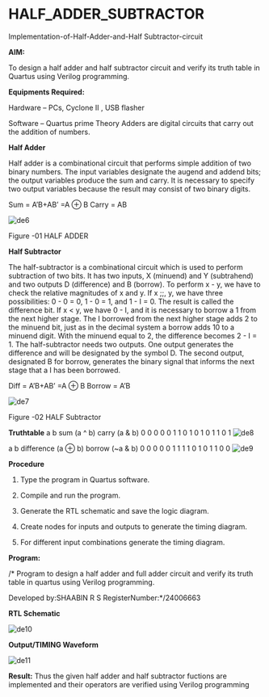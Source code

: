 # HALF_ADDER_SUBTRACTOR

Implementation-of-Half-Adder-and-Half Subtractor-circuit

**AIM:**

To design a half adder and half subtractor circuit and verify its truth table in Quartus using Verilog programming.

**Equipments Required:**

Hardware – PCs, Cyclone II , USB flasher 

Software – Quartus prime Theory Adders are digital circuits that carry out the addition of numbers.

**Half Adder**

Half adder is a combinational circuit that performs simple addition of two binary numbers. The input variables designate the augend and addend bits; the output variables produce the sum and carry. It is necessary to specify two output variables because the result may consist of two binary digits.

Sum = A’B+AB’ =A ⊕ B Carry = AB


![de6](https://github.com/user-attachments/assets/30b7dd18-a02a-4262-855c-13161947af20)


Figure -01 HALF ADDER

**Half Subtractor**

The half-subtractor is a combinational circuit which is used to perform subtraction of two bits. It has two inputs, X (minuend) and Y (subtrahend) and two outputs D (difference) and B (borrow). To perform x - y, we have to check the relative magnitudes of x and y. If x ;;, y, we have three possibilities: 0 - 0 = 0, 1 - 0 = 1, and 1 - I = 0. The result is called the difference bit. If x < y, we have 0 - I, and it is necessary to borrow a 1 from the next higher stage. The I borrowed from the next higher stage adds 2 to the minuend bit, just as in the decimal system a borrow adds 10 to a minuend digit. With the minuend equal to 2, the difference becomes 2 - I = 1. The half-subtractor needs two outputs. One output generates the difference and will be designated by the symbol D. The second output, designated B for borrow, generates the binary signal that informs the next stage that a I has been borrowed. 

Diff = A’B+AB’ =A ⊕ B
Borrow = A’B


![de7](https://github.com/user-attachments/assets/a1f74479-46ac-4054-bd9b-d1476be4e763)

 

Figure -02 HALF Subtractor

**Truthtable**
a b sum (a ^ b) carry (a & b) 0 0 0 0 0 1 1 0 1 0 1 0 1 1 0 1 
![de8](https://github.com/user-attachments/assets/08ba03b7-266a-4260-add1-5918551c0d51)

a b difference (a ⊕ b) borrow (~a & b) 0 0 0 0 0 1 1 1 1 0 1 0 1 1 0 0
![de9](https://github.com/user-attachments/assets/ce5d78dc-68b4-42e8-ad85-d4ce8263cec0)

**Procedure**

1.	Type the program in Quartus software.

2.	Compile and run the program.

3.	Generate the RTL schematic and save the logic diagram.

4.	Create nodes for inputs and outputs to generate the timing diagram.

5.	For different input combinations generate the timing diagram.


**Program:**

/* Program to design a half adder and full adder circuit and verify its truth table in quartus using Verilog programming.

Developed by:SHAABIN R S RegisterNumber:*/24006663

**RTL Schematic**

![de10](https://github.com/user-attachments/assets/9441945f-d5a8-4bc2-964e-169cb40dd32a)

**Output/TIMING Waveform**

![de11](https://github.com/user-attachments/assets/b6c24af6-a1d0-4160-baee-02d045246ee3)

**Result:**
Thus the given half adder and half subtractor fuctions are implemented and their operators
 are verified using Verilog programming
